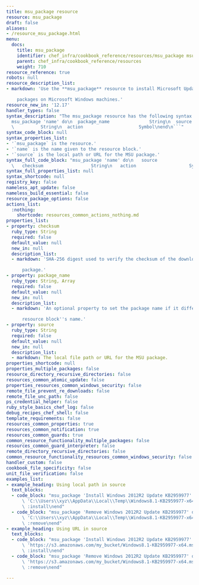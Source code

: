 ```yaml
---
title: msu_package resource
resource: msu_package
draft: false
aliases:
- /resource_msu_package.html
menu:
  docs:
    title: msu_package
    identifier: chef_infra/cookbook_reference/resources/msu_package msu_package
    parent: chef_infra/cookbook_reference/resources
    weight: 710
resource_reference: true
robots: null
resource_description_list:
- markdown: 'Use the **msu_package** resource to install Microsoft Update(MSU)

    packages on Microsoft Windows machines.'
resource_new_in: '12.17'
handler_types: false
syntax_description: "The msu_package resource has the following syntax:\n\n``` ruby\n\
  msu_package 'name' do\n  package_name               String\n  source           \
  \          String\n  action                     Symbol\nend\n```"
syntax_code_block: null
syntax_properties_list:
- '`msu_package` is the resource.'
- '`name` is the name given to the resource block.'
- '`source` is the local path or URL for the MSU package.'
syntax_full_code_block: "msu_package 'name' do\n   source                    String\n\
  \   checksum                  String\n   action                    Symbol\nend"
syntax_full_properties_list: null
syntax_shortcode: null
registry_key: false
nameless_apt_update: false
nameless_build_essential: false
resource_package_options: false
actions_list:
  :nothing:
    shortcode: resources_common_actions_nothing.md
properties_list:
- property: checksum
  ruby_type: String
  required: false
  default_value: null
  new_in: null
  description_list:
  - markdown: 'SHA-256 digest used to verify the checksum of the downloaded MSU

      package.'
- property: package_name
  ruby_type: String, Array
  required: false
  default_value: null
  new_in: null
  description_list:
  - markdown: 'An optional property to set the package name if it differs from the

      resource block''s name.'
- property: source
  ruby_type: String
  required: false
  default_value: null
  new_in: null
  description_list:
  - markdown: The local file path or URL for the MSU package.
properties_shortcode: null
properties_multiple_packages: false
resource_directory_recursive_directories: false
resources_common_atomic_update: false
properties_resources_common_windows_security: false
remote_file_prevent_re_downloads: false
remote_file_unc_path: false
ps_credential_helper: false
ruby_style_basics_chef_log: false
debug_recipes_chef_shell: false
template_requirements: false
resources_common_properties: true
resources_common_notification: true
resources_common_guards: true
common_resource_functionality_multiple_packages: false
resources_common_guard_interpreter: false
remote_directory_recursive_directories: false
common_resource_functionality_resources_common_windows_security: false
handler_custom: false
cookbook_file_specificity: false
unit_file_verification: false
examples_list:
- example_heading: Using local path in source
  text_blocks:
  - code_block: "msu_package 'Install Windows 2012R2 Update KB2959977' do\n  source\
      \ 'C:\\Users\\xyz\\AppData\\Local\\Temp\\Windows8.1-KB2959977-x64.msu'\n  action\
      \ :install\nend"
  - code_block: "msu_package 'Remove Windows 2012R2 Update KB2959977' do\n  source\
      \ 'C:\\Users\\xyz\\AppData\\Local\\Temp\\Windows8.1-KB2959977-x64.msu'\n  action\
      \ :remove\nend"
- example_heading: Using URL in source
  text_blocks:
  - code_block: "msu_package 'Install Windows 2012R2 Update KB2959977' do\n  source\
      \ 'https://s3.amazonaws.com/my_bucket/Windows8.1-KB2959977-x64.msu'\n  action\
      \ :install\nend"
  - code_block: "msu_package 'Remove Windows 2012R2 Update KB2959977' do\n  source\
      \ 'https://s3.amazonaws.com/my_bucket/Windows8.1-KB2959977-x64.msu'\n  action\
      \ :remove\nend"

---
```

